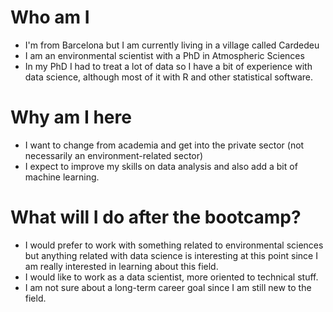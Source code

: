 # Who am I

* I'm from Barcelona but I am currently living in a village called Cardedeu
* I am an environmental scientist with a PhD in Atmospheric Sciences
* In my PhD I had to treat a lot of data so I have a bit of experience with data science, although most of it with R and other statistical software.

# Why am I here

* I want to change from academia and get into the private sector (not necessarily an environment-related sector)
* I expect to improve my skills on data analysis and also add a bit of machine learning.

# What will I do after the bootcamp?

* I would prefer to work with something related to environmental sciences but anything related 
with data science is interesting at this point since I am really interested in learning about this field.
* I would like to work as a data scientist, more oriented to technical stuff.
* I am not sure about a long-term career goal since I am still new to the field.